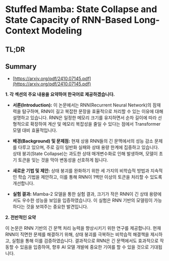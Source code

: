 # Stuffed Mamba: State Collapse and State Capacity of RNN-Based Long-Context Modeling
## TL;DR
## Summary
- [https://arxiv.org/pdf/2410.07145.pdf](https://arxiv.org/pdf/2410.07145.pdf)

**1. 각 섹션의 주요 내용을 요약하여 한국어로 제공하겠습니다.**

- **서론(Introduction):** 이 논문에서는 RNN(Recurrent Neural Network)의 잠재력을 탐구하며, RNN이 길고 복잡한 문장을 효율적으로 처리할 수 있는 이유에 대해 설명하고 있습니다. RNN은 일정한 메모리 크기를 유지하면서 순차 길이에 따라 선형적으로 확장하여 계산 및 메모리 복잡성을 줄일 수 있다는 점에서 Transformer 모델 대비 효율적입니다.

- **배경(Background) 및 문제점:** 현재 상용 RNN들의 긴 문맥에서의 성능 감소 문제를 다루고 있으며, 주로 길이 일반화 실패와 상태 용량 한계에 집중하고 있습니다. 상태 붕괴(State Collapse)는 과도한 상태 매개변수화로 인해 발생하며, 모델이 초기 토큰을 잊는 것을 막아 변동성을 선호하게 됩니다.

- **새로운 기법 및 제안:** 상태 붕괴를 완화하기 위한 세 가지의 비학습적 방법과 지속적인 학습 기법을 제안하고, 이를 통해 RNN이 1백만 이상의 토큰을 처리할 수 있도록 개선합니다.

- **실험 결과:** Mamba-2 모델을 통한 실험 결과, 크기가 작은 RNN이 긴 상태 용량에서도 우수한 성능을 보임을 입증하였습니다. 이 실험은 RNN 기반의 모델링이 가능하다는 것을 보여주는 중요한 발견입니다.

**2. 전반적인 요약**

이 논문은 RNN 기반의 긴 문맥 처리 능력을 향상시키기 위한 연구를 제공합니다. 현재 RNN이 직면한 문제를 해결하기 위해, 상태 붕괴를 극복하는 비학습적 해결책을 제시하고, 실험을 통해 이를 검증하였습니다. 결과적으로 RNN은 긴 문맥에서도 효과적으로 작동할 수 있음을 입증하여, 향후 AI 모델 개발에 중요한 기여를 할 수 있을 것으로 기대됩니다.
